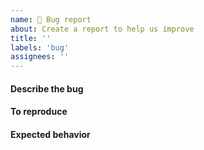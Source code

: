 ```yaml
---
name: 🐛 Bug report
about: Create a report to help us improve
title: ''
labels: 'bug'
assignees: ''
---
```


#### Describe the bug

<!-- A clear and concise description of what the bug is. -->

#### To reproduce

<!-- An step by step description of how to reproduce the bug. -->

#### Expected behavior

<!-- A clear and concise description of what you expected to happen. -->
